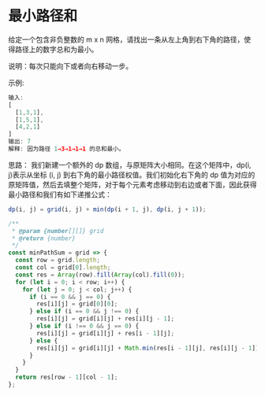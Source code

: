 # 最小路径和

给定一个包含非负整数的 m x n 网格，请找出一条从左上角到右下角的路径，使得路径上的数字总和为最小。

说明：每次只能向下或者向右移动一步。

示例:

```js
输入:
[
  [1,3,1],
  [1,5,1],
  [4,2,1]
]
输出: 7
解释: 因为路径 1→3→1→1→1 的总和最小。
```

思路：
我们新建一个额外的 dp 数组，与原矩阵大小相同。在这个矩阵中，dp(i, j)表示从坐标 (i, j) 到右下角的最小路径权值。我们初始化右下角的 dp 值为对应的原矩阵值，然后去填整个矩阵，对于每个元素考虑移动到右边或者下面，因此获得最小路径和我们有如下递推公式：

```js
dp(i, j) = grid(i, j) + min(dp(i + 1, j), dp(i, j + 1));
```

```js
/**
 * @param {number[][]} grid
 * @return {number}
 */
const minPathSum = grid => {
  const row = grid.length;
  const col = grid[0].length;
  const res = Array(row).fill(Array(col).fill(0));
  for (let i = 0; i < row; i++) {
    for (let j = 0; j < col; j++) {
      if (i == 0 && j == 0) {
        res[i][j] = grid[0][0];
      } else if (i == 0 && j !== 0) {
        res[i][j] = grid[i][j] + res[i][j - 1];
      } else if (i !== 0 && j == 0) {
        res[i][j] = grid[i][j] + res[i - 1][j];
      } else {
        res[i][j] = grid[i][j] + Math.min(res[i - 1][j], res[i][j - 1]);
      }
    }
  }
  return res[row - 1][col - 1];
};
```
